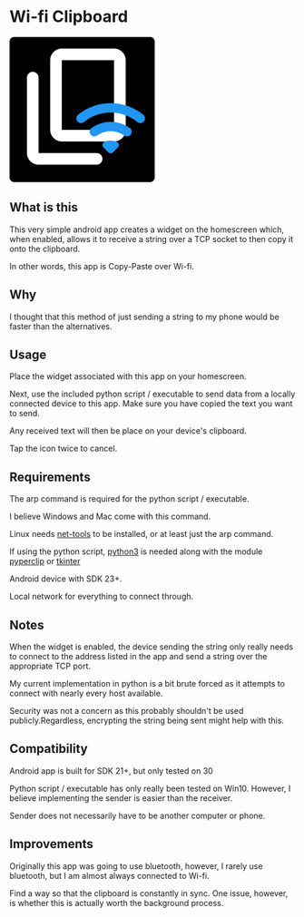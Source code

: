 # Wi-fi Clipboard

![App-Icon](https://github.com/LeHuman/WifiClipboard/raw/main/pythonScript/images/app.png)

## What is this

This very simple android app creates a widget on the homescreen which, when enabled, allows it to receive a string over a TCP socket to then copy it onto the clipboard.

In other words, this app is Copy-Paste over Wi-fi.

## Why

I thought that this method of just sending a string to my phone would be faster than the alternatives.

## Usage

Place the widget associated with this app on your homescreen.

Next, use the included python script / executable to send data from a locally connected device to this app. Make sure you have copied the text you want to send.

Any received text will then be place on your device's clipboard.

Tap the icon twice to cancel.

## Requirements

The arp command is required for the python script / executable.

I believe Windows and Mac come with this command.

Linux needs [net-tools](https://wiki.linuxfoundation.org/networking/net-tools) to be installed, or at least just the arp command.

If using the python script, [python3](https://www.python.org/) is needed along with the module [pyperclip](https://pypi.org/project/pyperclip/) or [tkinter](https://docs.python.org/3/library/tkinter.html)

Android device with SDK 23+.

Local network for everything to connect through.

## Notes

When the widget is enabled, the device sending the string only really needs to connect to the address listed in the app and send a string over the appropriate TCP port.

My current implementation in python is a bit brute forced as it attempts to connect with nearly every host available.

Security was not a concern as this probably shouldn't be used publicly.Regardless, encrypting the string being sent might help with this.

## Compatibility

Android app is built for SDK 21+, but only tested on 30

Python script / executable has only really been tested on Win10. However, I believe implementing the sender is easier than the receiver.

Sender does not necessarily have to be another computer or phone.

## Improvements

Originally this app was going to use bluetooth, however, I rarely use bluetooth, but I am almost always connected to Wi-fi.

Find a way so that the clipboard is constantly in sync. One issue, however, is whether this is actually worth the background process.
